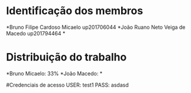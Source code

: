 # Identificação dos membros
*Bruno Filipe Cardoso Micaelo up201706044
*João Ruano Neto Veiga de Macedo up201794464
*

# Distribuição do trabalho
*Bruno Micaelo: 33%
*João Macedo: 
*

#Credenciais de acesso
USER: test1
PASS: asdasd
